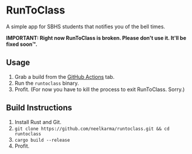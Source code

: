 # RunToClass

A simple app for SBHS students that notifies you of the bell times.

**IMPORTANT: Right now RunToClass is broken. Please don't use it. It'll be fixed soon&trade;.**

## Usage

1. Grab a build from the [GitHub Actions](https://github.com/neelkarma/runtoclass/actions) tab.
2. Run the `runtoclass` binary.
3. Profit. (For now you have to kill the process to exit RunToClass. Sorry.)

## Build Instructions

1. Install Rust and Git.
2. `git clone https://github.com/neelkarma/runtoclass.git && cd runtoclass`
3. `cargo build --release`
4. Profit.
